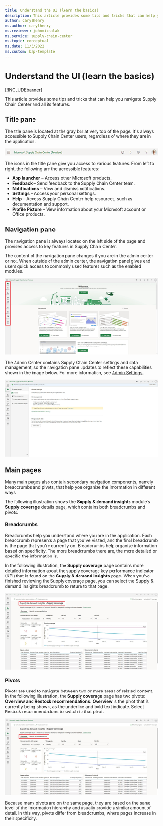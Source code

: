```yaml
---
title: Understand the UI (learn the basics)
description: This article provides some tips and tricks that can help you navigate Supply Chain Center and all its features.
author: carylhenry
ms.author: carylhenry
ms.reviewer: johnmichalak
ms.service: supply-chain-center
ms.topic: conceptual
ms.date: 11/3/2022
ms.custom: bap-template
---
```


# Understand the UI (learn the basics)

[!INCLUDE[banner](../includes/banner.md)]

This article provides some tips and tricks that can help you navigate Supply Chain Center and all its features.

## Title pane

The title pane is located at the gray bar at very top of the page. It's always accessible to Supply Chain Center users, regardless of where they are in the application.

![A screenshot of the Supply Chain Center Title pane and the icons for the all launcher, feedback, notifications, settings, help, and profile picture.](media/title-pane.png)

The icons in the title pane give you access to various features. From left to right, the following are the accessible features:

- **App launcher** – Access other Microsoft products.
- **Feedback** – Send feedback to the Supply Chain Center team.
- **Notifications** – View and dismiss notifications.
- **Settings** – Access your personal settings.
- **Help** – Access Supply Chain Center help resources, such as documentation and support.
- **Profile Picture** – View information about your Microsoft account or Office products.

## Navigation pane

The navigation pane is always located on the left side of the page and provides access to key features in Supply Chain Center. 

The content of the navigation pane changes if you are in the admin center or not. When outside of the admin center, the navigation panel gives end users quick access to commonly used features such as the enabled modules.

![A screenshot of the Supply Chain Center Navigation pane with the Home page selected. Other options are News, Supply & demand insights, ISV Modules, Partners, Supplier portal, and Module library.](media/navigation-homepage.png)

The Admin Center contains Supply Chain Center settings and data management, so the navigation pane updates to reflect these capabilities shown in the image below. For more information, see [Admin Settings](../administer/admin-settings.md).

![A screenshot of the General section in the Navigation pane. Options include Data management, My data, Partner data, Supply & demand insights, Setup, and Intelligent inventory.](media/admin-center-navigation-pane.png)

## Main pages

Many main pages also contain secondary navigation components, namely breadcrumbs and pivots, that help you organize the information in different ways.

The following illustration shows the **Supply & demand insights** module's **Supply coverage** details page, which contains both breadcrumbs and pivots.

### Breadcrumbs

Breadcrumbs help you understand where you are in the application. Each breadcrumb represents a page that you've visited, and the final breadcrumb is the page that you're currently on. Breadcrumbs help organize information based on specificity. The more breadcrumbs there are, the more detailed or specific the information is.

In the following illustration, the **Supply coverage** page contains more detailed information about the supply coverage key performance indicator (KPI) that is found on the **Supply & demand insights** page. When you've finished reviewing the Supply coverage page, you can select the Supply & demand insights breadcrumb to return to that page.

![A screenshot of the Supply & demand insights page with the breadcrumbs highlighted. ](media/breadcrumbs-supply-coverage.png)

### Pivots

Pivots are used to navigate between two or more areas of related content. In the following illustration, the **Supply coverage** page has two pivots: **Overview and Restock recommendations**. **Overview** is the pivot that is currently being shown, as the underline and bold text indicate. Select Restock recommendations to switch to that pivot.

![A screenshot of the Supply & demand insights page with the overview and AI recommendations tabs highlighted. ](media/pivots-supply-coverage.png)

Because many pivots are on the same page, they are based on the same level of the information hierarchy and usually provide a similar amount of detail. In this way, pivots differ from breadcrumbs, where pages increase in their specificity.

